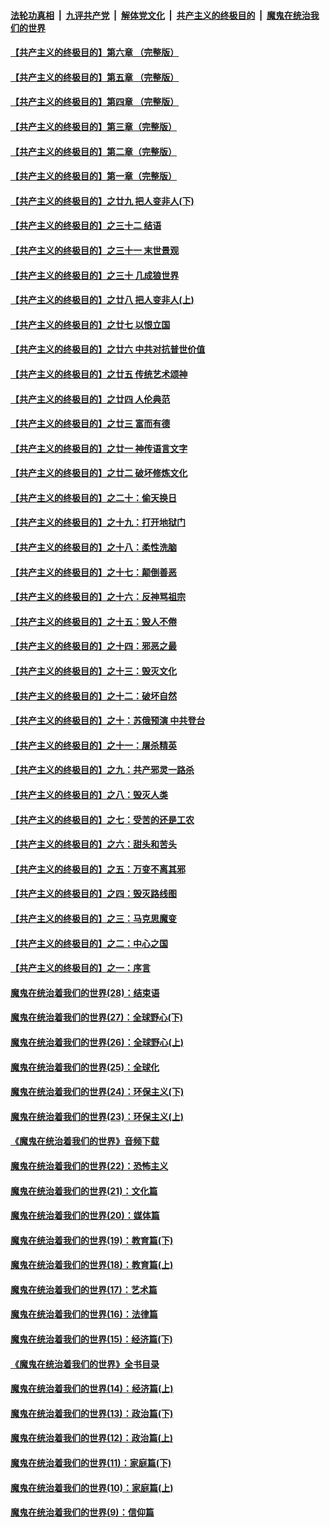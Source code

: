 ####  [法轮功真相](../../../../basic/blob/master/README.md?t=04171430) &nbsp;|&nbsp; [九评共产党](../../../../9ping.md/blob/master/README.md?t=04171430) &nbsp;|&nbsp; [解体党文化](../../../../jtdwh.md/blob/master/README.md?t=04171430)  &nbsp;|&nbsp; [共产主义的终极目的](../../../../gczydzjmd.md/blob/master/README.md?t=04171430) &nbsp;|&nbsp; [魔鬼在统治我们的世界](../../../../mgztzwmdsj.md/blob/master/README.md?t=04171430) 

#### [【共产主义的终极目的】第六章 （完整版）](../pages/nsc422/n11428913.md?t=04171430) 

#### [【共产主义的终极目的】第五章 （完整版）](../pages/nsc422/n11428912.md?t=04171430) 

#### [【共产主义的终极目的】第四章 （完整版）](../pages/nsc422/n11428907.md?t=04171430) 

#### [【共产主义的终极目的】第三章（完整版）](../pages/nsc422/n11428848.md?t=04171430) 

#### [【共产主义的终极目的】第二章（完整版）](../pages/nsc422/n11428831.md?t=04171430) 

#### [【共产主义的终极目的】第一章（完整版）](../pages/nsc422/n11417651.md?t=04171430) 

#### [【共产主义的终极目的】之廿九 把人变非人(下)](../pages/nsc422/n11344140.md?t=04171430) 

#### [【共产主义的终极目的】之三十二 结语](../pages/nsc422/n11360535.md?t=04171430) 

#### [【共产主义的终极目的】之三十一 末世景观](../pages/nsc422/n11351129.md?t=04171430) 

#### [【共产主义的终极目的】之三十 几成狼世界](../pages/nsc422/n11348280.md?t=04171430) 

#### [【共产主义的终极目的】之廿八 把人变非人(上)](../pages/nsc422/n11340492.md?t=04171430) 

#### [【共产主义的终极目的】之廿七 以恨立国](../pages/nsc422/n11336944.md?t=04171430) 

#### [【共产主义的终极目的】之廿六 中共对抗普世价值](../pages/nsc422/n11324785.md?t=04171430) 

#### [【共产主义的终极目的】之廿五 传统艺术颂神](../pages/nsc422/n11296396.md?t=04171430) 

#### [【共产主义的终极目的】之廿四 人伦典范](../pages/nsc422/n11296397.md?t=04171430) 

#### [【共产主义的终极目的】之廿三 富而有德](../pages/nsc422/n11283598.md?t=04171430) 

#### [【共产主义的终极目的】之廿一 神传语言文字](../pages/nsc422/n11263265.md?t=04171430) 

#### [【共产主义的终极目的】之廿二 破坏修炼文化](../pages/nsc422/n11245728.md?t=04171430) 

#### [【共产主义的终极目的】之二十：偷天换日](../pages/nsc422/n11238846.md?t=04171430) 

#### [【共产主义的终极目的】之十九：打开地狱门](../pages/nsc422/n11206376.md?t=04171430) 

#### [【共产主义的终极目的】之十八：柔性洗脑](../pages/nsc422/n11199994.md?t=04171430) 

#### [【共产主义的终极目的】之十七：颠倒善恶](../pages/nsc422/n11179782.md?t=04171430) 

#### [【共产主义的终极目的】之十六：反神骂祖宗](../pages/nsc422/n11166798.md?t=04171430) 

#### [【共产主义的终极目的】之十五：毁人不倦](../pages/nsc422/n11166792.md?t=04171430) 

#### [【共产主义的终极目的】之十四：邪恶之最](../pages/nsc422/n11150249.md?t=04171430) 

#### [【共产主义的终极目的】之十三：毁灭文化](../pages/nsc422/n11135227.md?t=04171430) 

#### [【共产主义的终极目的】之十二：破坏自然](../pages/nsc422/n11135214.md?t=04171430) 

#### [【共产主义的终极目的】之十：苏俄预演 中共登台](../pages/nsc422/n11118424.md?t=04171430) 

#### [【共产主义的终极目的】之十一：屠杀精英](../pages/nsc422/n11118442.md?t=04171430) 

#### [【共产主义的终极目的】之九：共产邪灵一路杀](../pages/nsc422/n11114139.md?t=04171430) 

#### [【共产主义的终极目的】之八：毁灭人类](../pages/nsc422/n11108503.md?t=04171430) 

#### [【共产主义的终极目的】之七：受苦的还是工农](../pages/nsc422/n11101809.md?t=04171430) 

#### [【共产主义的终极目的】之六：甜头和苦头](../pages/nsc422/n11096971.md?t=04171430) 

#### [【共产主义的终极目的】之五：万变不离其邪](../pages/nsc422/n11091285.md?t=04171430) 

#### [【共产主义的终极目的】之四：毁灭路线图](../pages/nsc422/n11086284.md?t=04171430) 

#### [【共产主义的终极目的】之三：马克思魔变](../pages/nsc422/n11061941.md?t=04171430) 

#### [【共产主义的终极目的】之二：中心之国](../pages/nsc422/n11047728.md?t=04171430) 

#### [【共产主义的终极目的】之一：序言](../pages/nsc422/n11086077.md?t=04171430) 

#### [魔鬼在统治着我们的世界(28)：结束语](../pages/nsc422/n10936246.md?t=04171430) 

#### [魔鬼在统治着我们的世界(27)：全球野心(下)](../pages/nsc422/n10928319.md?t=04171430) 

#### [魔鬼在统治着我们的世界(26)：全球野心(上)](../pages/nsc422/n10900318.md?t=04171430) 

#### [魔鬼在统治着我们的世界(25)：全球化](../pages/nsc422/n10788205.md?t=04171430) 

#### [魔鬼在统治着我们的世界(24)：环保主义(下)](../pages/nsc422/n10695307.md?t=04171430) 

#### [魔鬼在统治着我们的世界(23)：环保主义(上)](../pages/nsc422/n10688613.md?t=04171430) 

#### [《魔鬼在统治着我们的世界》音频下载](../pages/nsc422/n10635553.md?t=04171430) 

#### [魔鬼在统治着我们的世界(22)：恐怖主义](../pages/nsc422/n10614727.md?t=04171430) 

#### [魔鬼在统治着我们的世界(21)：文化篇](../pages/nsc422/n10597706.md?t=04171430) 

#### [魔鬼在统治着我们的世界(20)：媒体篇](../pages/nsc422/n10586579.md?t=04171430) 

#### [魔鬼在统治着我们的世界(19)：教育篇(下)](../pages/nsc422/n10564808.md?t=04171430) 

#### [魔鬼在统治着我们的世界(18)：教育篇(上)](../pages/nsc422/n10526970.md?t=04171430) 

#### [魔鬼在统治着我们的世界(17)：艺术篇](../pages/nsc422/n10499093.md?t=04171430) 

#### [魔鬼在统治着我们的世界(16)：法律篇](../pages/nsc422/n10485969.md?t=04171430) 

#### [魔鬼在统治着我们的世界(15)：经济篇(下)](../pages/nsc422/n10469975.md?t=04171430) 

#### [《魔鬼在统治着我们的世界》全书目录](../pages/nsc422/n10464261.md?t=04171430) 

#### [魔鬼在统治着我们的世界(14)：经济篇(上)](../pages/nsc422/n10457370.md?t=04171430) 

#### [魔鬼在统治着我们的世界(13)：政治篇(下)](../pages/nsc422/n10448270.md?t=04171430) 

#### [魔鬼在统治着我们的世界(12)：政治篇(上)](../pages/nsc422/n10444576.md?t=04171430) 

#### [魔鬼在统治着我们的世界(11)：家庭篇(下)](../pages/nsc422/n10440961.md?t=04171430) 

#### [魔鬼在统治着我们的世界(10)：家庭篇(上)](../pages/nsc422/n10435448.md?t=04171430) 

#### [魔鬼在统治着我们的世界(9)：信仰篇](../pages/nsc422/n10432159.md?t=04171430) 


